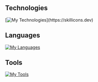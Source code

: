 ## Technologies

[![My Technologies](https://skillicons.dev/icons?i=react,bootstrap,vite,gradle,maven,)](https://skillicons.dev)

## Languages

[![My Languages](https://skillicons.dev/icons?i=html,css,sass,mysql,js,cs,py,java)](https://skillicons.dev)

## Tools

[![My Tools](https://skillicons.dev/icons?i=idea,vscode,unity,ableton,stackoverflow,codepen,git,github,discord)](https://skillicons.dev)
